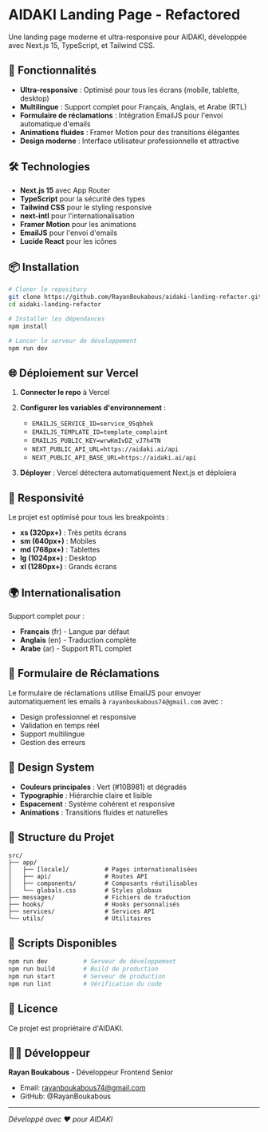 # AIDAKI Landing Page - Refactored

Une landing page moderne et ultra-responsive pour AIDAKI, développée avec Next.js 15, TypeScript, et Tailwind CSS.

## 🚀 Fonctionnalités

- **Ultra-responsive** : Optimisé pour tous les écrans (mobile, tablette, desktop)
- **Multilingue** : Support complet pour Français, Anglais, et Arabe (RTL)
- **Formulaire de réclamations** : Intégration EmailJS pour l'envoi automatique d'emails
- **Animations fluides** : Framer Motion pour des transitions élégantes
- **Design moderne** : Interface utilisateur professionnelle et attractive

## 🛠️ Technologies

- **Next.js 15** avec App Router
- **TypeScript** pour la sécurité des types
- **Tailwind CSS** pour le styling responsive
- **next-intl** pour l'internationalisation
- **Framer Motion** pour les animations
- **EmailJS** pour l'envoi d'emails
- **Lucide React** pour les icônes

## 📦 Installation

```bash
# Cloner le repository
git clone https://github.com/RayanBoukabous/aidaki-landing-refactor.git
cd aidaki-landing-refactor

# Installer les dépendances
npm install

# Lancer le serveur de développement
npm run dev
```

## 🌐 Déploiement sur Vercel

1. **Connecter le repo** à Vercel
2. **Configurer les variables d'environnement** :
   - `EMAILJS_SERVICE_ID=service_95qbhek`
   - `EMAILJS_TEMPLATE_ID=template_complaint`
   - `EMAILJS_PUBLIC_KEY=wrwKmIvDZ_vJ7h4TN`
   - `NEXT_PUBLIC_API_URL=https://aidaki.ai/api`
   - `NEXT_PUBLIC_API_BASE_URL=https://aidaki.ai/api`

3. **Déployer** : Vercel détectera automatiquement Next.js et déploiera

## 📱 Responsivité

Le projet est optimisé pour tous les breakpoints :
- **xs (320px+)** : Très petits écrans
- **sm (640px+)** : Mobiles
- **md (768px+)** : Tablettes  
- **lg (1024px+)** : Desktop
- **xl (1280px+)** : Grands écrans

## 🌍 Internationalisation

Support complet pour :
- **Français** (fr) - Langue par défaut
- **Anglais** (en) - Traduction complète
- **Arabe** (ar) - Support RTL complet

## 📧 Formulaire de Réclamations

Le formulaire de réclamations utilise EmailJS pour envoyer automatiquement les emails à `rayanboukabous74@gmail.com` avec :
- Design professionnel et responsive
- Validation en temps réel
- Support multilingue
- Gestion des erreurs

## 🎨 Design System

- **Couleurs principales** : Vert (#10B981) et dégradés
- **Typographie** : Hiérarchie claire et lisible
- **Espacement** : Système cohérent et responsive
- **Animations** : Transitions fluides et naturelles

## 📂 Structure du Projet

```
src/
├── app/
│   ├── [locale]/          # Pages internationalisées
│   ├── api/               # Routes API
│   ├── components/        # Composants réutilisables
│   └── globals.css        # Styles globaux
├── messages/              # Fichiers de traduction
├── hooks/                 # Hooks personnalisés
├── services/              # Services API
└── utils/                 # Utilitaires
```

## 🔧 Scripts Disponibles

```bash
npm run dev          # Serveur de développement
npm run build        # Build de production
npm run start        # Serveur de production
npm run lint         # Vérification du code
```

## 📄 Licence

Ce projet est propriétaire d'AIDAKI.

## 👨‍💻 Développeur

**Rayan Boukabous** - Développeur Frontend Senior
- Email: rayanboukabous74@gmail.com
- GitHub: @RayanBoukabous

---

*Développé avec ❤️ pour AIDAKI*